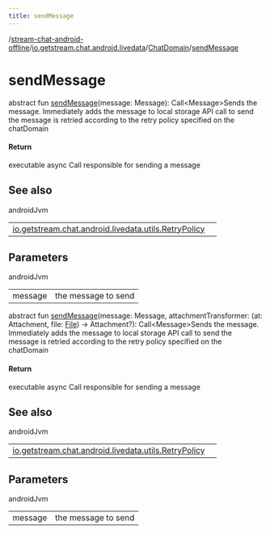 ```yaml
---
title: sendMessage
---
```

/[stream-chat-android-offline](../../index.md)/[io.getstream.chat.android.livedata](../index.md)/[ChatDomain](index.md)/[sendMessage](sendMessage.md)  
  
  
  
# sendMessage  
abstract fun [sendMessage](sendMessage.md)(message: Message): Call&lt;Message&gt;Sends the message. Immediately adds the message to local storage API call to send the message is retried according to the retry policy specified on the chatDomain  
  
#### Return  
executable async Call responsible for sending a message  
  
## See also  
  
androidJvm  
  
| | |
|---|---|
| <a name="io.getstream.chat.android.livedata/ChatDomain/sendMessage/#io.getstream.chat.android.client.models.Message/PointingToDeclaration/"></a>[io.getstream.chat.android.livedata.utils.RetryPolicy](../../io.getstream.chat.android.livedata.utils/RetryPolicy/index.md)| <a name="io.getstream.chat.android.livedata/ChatDomain/sendMessage/#io.getstream.chat.android.client.models.Message/PointingToDeclaration/"></a>|
  
  
  
## Parameters  
  
androidJvm  
  
| | |
|---|---|
| <a name="io.getstream.chat.android.livedata/ChatDomain/sendMessage/#io.getstream.chat.android.client.models.Message/PointingToDeclaration/"></a>message| <a name="io.getstream.chat.android.livedata/ChatDomain/sendMessage/#io.getstream.chat.android.client.models.Message/PointingToDeclaration/"></a>the message to send|
  
abstract fun [sendMessage](sendMessage.md)(message: Message, attachmentTransformer: (at: Attachment, file: [File](https://developer.android.com/reference/kotlin/java/io/File.html)) -&gt; Attachment?): Call&lt;Message&gt;Sends the message. Immediately adds the message to local storage API call to send the message is retried according to the retry policy specified on the chatDomain  
  
#### Return  
executable async Call responsible for sending a message  
  
## See also  
  
androidJvm  
  
| | |
|---|---|
| <a name="io.getstream.chat.android.livedata/ChatDomain/sendMessage/#io.getstream.chat.android.client.models.Message#kotlin.Function2[io.getstream.chat.android.client.models.Attachment,java.io.File,io.getstream.chat.android.client.models.Attachment]?/PointingToDeclaration/"></a>[io.getstream.chat.android.livedata.utils.RetryPolicy](../../io.getstream.chat.android.livedata.utils/RetryPolicy/index.md)| <a name="io.getstream.chat.android.livedata/ChatDomain/sendMessage/#io.getstream.chat.android.client.models.Message#kotlin.Function2[io.getstream.chat.android.client.models.Attachment,java.io.File,io.getstream.chat.android.client.models.Attachment]?/PointingToDeclaration/"></a>|
  
  
  
## Parameters  
  
androidJvm  
  
| | |
|---|---|
| <a name="io.getstream.chat.android.livedata/ChatDomain/sendMessage/#io.getstream.chat.android.client.models.Message#kotlin.Function2[io.getstream.chat.android.client.models.Attachment,java.io.File,io.getstream.chat.android.client.models.Attachment]?/PointingToDeclaration/"></a>message| <a name="io.getstream.chat.android.livedata/ChatDomain/sendMessage/#io.getstream.chat.android.client.models.Message#kotlin.Function2[io.getstream.chat.android.client.models.Attachment,java.io.File,io.getstream.chat.android.client.models.Attachment]?/PointingToDeclaration/"></a>the message to send|
  

